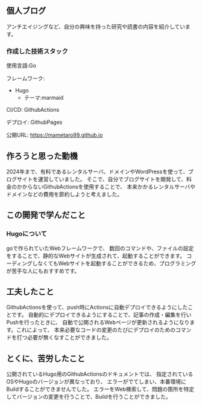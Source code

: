 ## 個人ブログ　

アンチエイジングなど、自分の興味を持った研究や読書の内容を紹介しています。

### 作成した技術スタック

使用言語:Go

フレームワーク:
- Hugo
  - テーマ:marmaid

CI/CD: GithubActions

デプロイ: GithubPages

公開URL: https://mametaro99.github.io

## 作ろうと思った動機


2024年まで、有料であるレンタルサーバ、ドメインやWordPressを使って、ブログサイトを運営していました。
そこで、自分でブログサイトを開発して、料金のかからないGithubActionsを使用することで、
本来かかるレンタルサーバやドメインなどの費用を節約しようと考えました。

## この開発で学んだこと

### Hugoについて

goで作られていたWebフレームワークで、
数回のコマンドや、ファイルの設定をすることで、静的なWebサイトが生成されて、起動することができます。
コーディングしなくてもWebサイトを起動することができるため、プログラミングが苦手な人にもおすすめです。

## 工夫したこと

GithubActionsを使って、push時にActionsに自動デプロイできるようにしたことです。
自動的にデプロイできるようにすることで、記事の作成・編集を行いPushを行ったときに、
自動で公開されるWebページが更新されるようになります。これによって、
本来必要なコードの変更のたびにデプロイのためのコマンドを打つ必要が無くなすことができました。

## とくに、苦労したこと

公開されているHugo用のGithubActionsのドキュメントでは、
指定されているOSやHugoのバージョンが異なっており、
エラーがでてしまい、本番環境にBuildすることができませんでした。
エラーをWeb検索して、問題の箇所を特定してバージョンの変更を行うことで、Buildを行うことができました。
